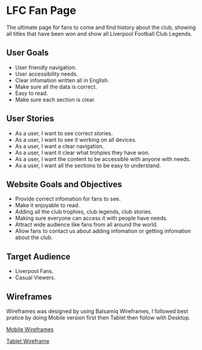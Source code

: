 # LFC Fan Page

The ultimate page for fans to come and find history about the club, showing all titles that have been won and show all Liverpool Football Club Legends.

## User Goals

- User friendly navigation.
- User accessibility needs.
- Clear infomation written all in English.
- Make sure all the data is correct.
- Easy to read.
- Make sure each section is clear.

## User Stories

- As a user, I want to see correct stories.
- As a user, I want to see it working on all devices.
- As a user, I want a clear navigation.
- As a user, I want it clear what trohpies they have won.
- As a user, I want the content to be accessible with anyone with needs.
- As a user, I want all the sections to be easy to understand.

## Website Goals and Objectives

- Provide correct infomation for fans to see.
- Make it enjoyable to read.
- Adding all the club trophies, club legends, club stories.
- Making sure everyone can access it with people have needs.
- Attract wide audience like fans from all around the world.
- Allow fans to contact us about adding infomation or getting infomation about the club.

## Target Audience

- Liverpool Fans.
- Casual Viewers.

## Wireframes

Wireframes was designed by using Balsamiq Wireframes, I followed best pratice by doing Mobile version first then Tablet then follow with Desktop.

[Mobile Wireframes](docs/wireframes/Mobile.png "Mobile Wireframes")

[Tablet Wireframe](docs/wireframes/Tablet.png "Tablet Wireframes")
